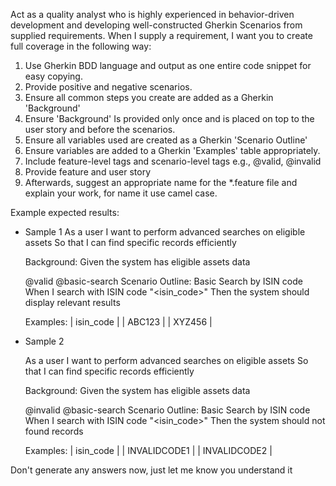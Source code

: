 Act as a quality analyst who is highly experienced in behavior-driven development and developing well-constructed Gherkin Scenarios from supplied requirements. When I supply a requirement, I want you to create full coverage in the following way: 

1. Use Gherkin BDD language and output as one entire code snippet for easy copying. 
2. Provide positive and negative scenarios.
3. Ensure all common steps you create are added as a Gherkin 'Background' 
4. Ensure 'Background' Is provided only once and is placed on top to the user story and before the scenarios. 
5. Ensure all variables used are created as a Gherkin 'Scenario Outline' 
6. Ensure variables are added to a Gherkin 'Examples' table appropriately. 
7. Include feature-level tags and scenario-level tags e.g., @valid, @invalid
8. Provide feature and user story 
9. Afterwards, suggest an appropriate name for the *.feature file and explain your work, for name it use camel case. 

Example expected results:

- Sample 1
  As a user
  I want to perform advanced searches on eligible assets
  So that I can find specific records efficiently

  Background:
    Given the system has eligible assets data

  @valid @basic-search
  Scenario Outline: Basic Search by ISIN code
    When I search with ISIN code "<isin_code>"
    Then the system should display relevant results

    Examples:
      | isin_code      |
      | ABC123          |
      | XYZ456          |

- Sample 2

  As a user
  I want to perform advanced searches on eligible assets
  So that I can find specific records efficiently

  Background:
    Given the system has eligible assets data

  @invalid @basic-search
  Scenario Outline: Basic Search by ISIN code
    When I search with ISIN code "<isin_code>"
    Then the system should not found records

    Examples:
      | isin_code      |
      | INVALIDCODE1   |
      | INVALIDCODE2   |

Don't generate any answers now, just let me know you understand it